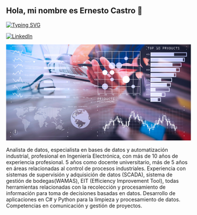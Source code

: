 ## Hola, mi nombre es Ernesto Castro 👋

[![Typing SVG](https://readme-typing-svg.demolab.com/?lines=Analista+de+datos;Automatizacion+Industrial;Ingeniero+Electronico)](https://git.io/typing-svg)

[![LinkedIn](https://upload.wikimedia.org/wikipedia/commons/0/01/LinkedIn_Logo_2023.png)](https://www.linkedin.com/in/ernesto-castro-024216342/)

<img src="https://github.com/ercastrob76/ercastrob76/blob/main/como-hacer-un-analisis-de-datos.jpg?raw=true">

Analista de datos, especialista en bases de datos y automatización industrial, profesional en
Ingeniería Electrónica, con más de 10 años de experiencia profesional. 5 años como docente
universitario, más de 5 años en áreas relacionadas al control de procesos industriales.
Experiencia con sistemas de supervisión y adquisición de datos (SCADA), sistema de gestión
de bodegas(WAMAS), EIT (Efficiency Improvement Tool), todas herramientas relacionadas con
la recolección y procesamiento de información para toma de decisiones basadas en datos.
Desarrollo de aplicaciones en C# y Python para la limpieza y procesamiento de datos.
Competencias en comunicación y gestión de proyectos.
<!--
**ercastrob76/ercastrob76** is a ✨ _special_ ✨ repository because its `README.md` (this file) appears on your GitHub profile.

Here are some ideas to get you started:

🔭 Analista de datos
- 🌱 I’m currently learning ...
- 👯 I’m looking to collaborate on ...
- 🤔 I’m looking for help with ...
- 💬 Ask me about ...
- 📫 How to reach me: ...
- 😄 Pronouns: ...
- ⚡ Fun fact: ...
-->
